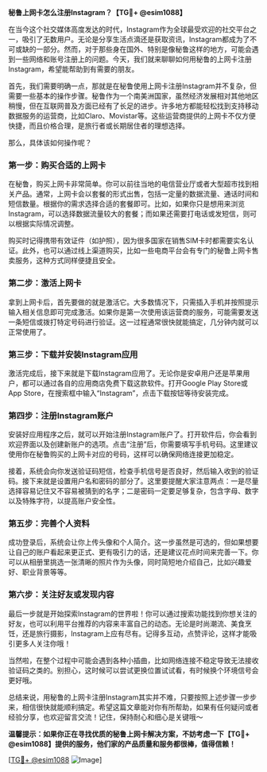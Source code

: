 **秘鲁上网卡怎么注册Instagram？【TG💪+ @esim1088】**

在当今这个社交媒体高度发达的时代，Instagram作为全球最受欢迎的社交平台之一，吸引了无数用户。无论是分享生活点滴还是获取资讯，Instagram都成为了不可或缺的一部分。然而，对于那些身在国外、特别是像秘鲁这样的地方，可能会遇到一些网络和账号注册上的问题。今天，我们就来聊聊如何用秘鲁的上网卡注册Instagram，希望能帮助到有需要的朋友。

首先，我们需要明确一点，那就是在秘鲁使用上网卡注册Instagram并不复杂，但需要一些基本的操作步骤。秘鲁作为一个南美洲国家，虽然经济发展相对其他地区稍慢，但在互联网普及方面已经有了长足的进步。许多地方都能轻松找到支持移动数据服务的运营商，比如Claro、Movistar等。这些运营商提供的上网卡不仅方便快捷，而且价格合理，是旅行者或长期居住者的理想选择。

那么，具体该如何操作呢？

### 第一步：购买合适的上网卡

在秘鲁，购买上网卡非常简单。你可以前往当地的电信营业厅或者大型超市找到相关产品。通常，上网卡会以套餐的形式出售，包括一定量的数据流量、通话时间和短信数量。根据你的需求选择合适的套餐即可。比如，如果你只是想用来浏览Instagram，可以选择数据流量较大的套餐；而如果还需要打电话或发短信，则可以根据实际情况调整。

购买时记得携带有效证件（如护照），因为很多国家在销售SIM卡时都需要实名认证。此外，也可以通过线上渠道购买，比如一些电商平台会有专门的秘鲁上网卡售卖服务，这种方式同样便捷且安全。

### 第二步：激活上网卡

拿到上网卡后，首先要做的就是激活它。大多数情况下，只需插入手机并按照提示输入相关信息即可完成激活。如果你是第一次使用该运营商的服务，可能需要发送一条短信或拨打特定号码进行验证。这一过程通常很快就能搞定，几分钟内就可以正常使用了。

### 第三步：下载并安装Instagram应用

激活完成后，接下来就是下载Instagram应用了。无论你是安卓用户还是苹果用户，都可以通过各自的应用商店免费下载这款软件。打开Google Play Store或App Store，在搜索框中输入“Instagram”，点击下载按钮等待安装完成。

### 第四步：注册Instagram账户

安装好应用程序之后，就可以开始注册Instagram账户了。打开软件后，你会看到欢迎界面以及创建新账户的选项。点击“注册”后，你需要填写手机号码。这里建议使用你在秘鲁购买的上网卡对应的号码，这样可以确保网络连接更加稳定。

接着，系统会向你发送验证码短信，检查手机信号是否良好，然后输入收到的验证码。接下来就是设置用户名和密码的部分了。这里要提醒大家注意两点：一是尽量选择容易记住又不容易被猜到的名字；二是密码一定要足够复杂，包含字母、数字以及特殊字符，以提高账户安全性。

### 第五步：完善个人资料

成功登录后，系统会让你上传头像和个人简介。这一步虽然是可选的，但如果想要让自己的账户看起来更正式、更有吸引力的话，还是建议花点时间来完善一下。你可以从相册里挑选一张清晰的照片作为头像，同时简短地介绍自己，比如兴趣爱好、职业背景等等。

### 第六步：关注好友或发现内容

最后一步就是开始探索Instagram的世界啦！你可以通过搜索功能找到你想关注的好友，也可以利用平台推荐的内容来丰富自己的动态。无论是时尚潮流、美食烹饪，还是旅行摄影，Instagram上应有尽有。记得多互动，点赞评论，这样才能吸引更多人关注你哦！

当然啦，在整个过程中可能会遇到各种小插曲，比如网络连接不稳定导致无法接收验证码之类的。别担心，这时候可以尝试更换位置试试看，有时候换个环境信号会更好哦。

总结来说，用秘鲁的上网卡注册Instagram其实并不难，只要按照上述步骤一步步来，相信很快就能顺利搞定。希望这篇文章能对你有所帮助，如果有任何疑问或者经验分享，也欢迎留言交流！记住，保持耐心和细心是关键哦～

**温馨提示：如果你正在寻找优质的秘鲁上网卡解决方案，不妨考虑一下【TG💪+ @esim1088】提供的服务，他们家的产品质量和服务都很棒，值得信赖！**

[[TG💪+ @esim1088](https://t.me/s/esim1088) ![Image](https://i.postimg.cc/4NQfJmqS/Snipaste-2025-05-13-00-14-12.png)]
